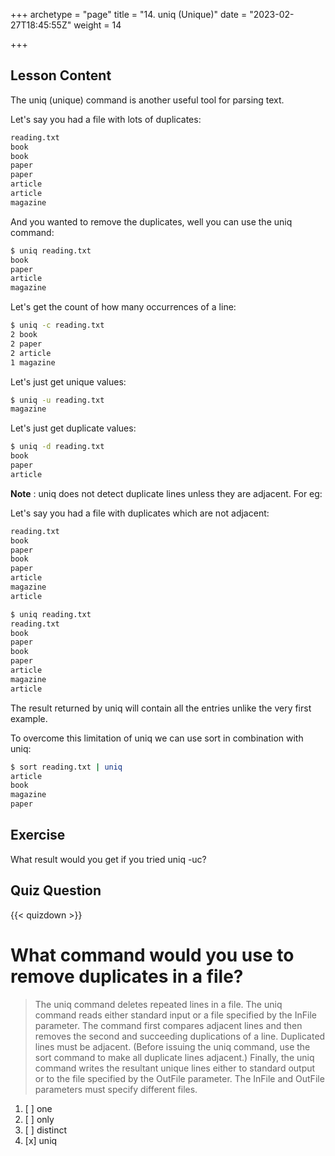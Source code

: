 +++
archetype = "page"
title = "14. uniq (Unique)"
date = "2023-02-27T18:45:55Z"
weight = 14

+++

## Lesson Content

The uniq (unique) command is another useful tool for parsing text.

Let's say you had a file with lots of duplicates:

```bash
reading.txt
book
book
paper
paper
article
article
magazine
```

And you wanted to remove the duplicates, well you can use the uniq command:

```bash
$ uniq reading.txt
book
paper
article
magazine
```

Let's get the count of how many occurrences of a line:

```bash
$ uniq -c reading.txt
2 book
2 paper
2 article
1 magazine
```

Let's just get unique values:

```bash
$ uniq -u reading.txt
magazine
```

Let's just get duplicate values:

```bash
$ uniq -d reading.txt
book
paper
article
```

**Note** : uniq does not detect duplicate lines unless they are adjacent. For eg:

Let's say you had a file with duplicates which are not adjacent:

```bash
reading.txt
book
paper
book
paper
article
magazine
article
```

```bash
$ uniq reading.txt
reading.txt
book
paper
book
paper
article
magazine
article
```

The result returned by uniq will contain all the entries unlike the very first
example.

To overcome this limitation of uniq we can use sort in combination with uniq:

```bash
$ sort reading.txt | uniq
article
book
magazine
paper
```

## Exercise

What result would you get if you tried uniq -uc?

## Quiz Question

{{< quizdown >}}

# What command would you use to remove duplicates in a file?

> The uniq command deletes repeated lines in a file. The uniq command reads either standard input or a file specified by the InFile parameter. The command first compares adjacent lines and then removes the second and succeeding duplications of a line. Duplicated lines must be adjacent. (Before issuing the uniq command, use the sort command to make all duplicate lines adjacent.) Finally, the uniq command writes the resultant unique lines either to standard output or to the file specified by the OutFile parameter. The InFile and OutFile parameters must specify different files.

1. [ ]  one
2. [ ] only
3. [ ] distinct 
4. [x] uniq